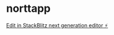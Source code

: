 # norttapp

[Edit in StackBlitz next generation editor ⚡️](https://stackblitz.com/~/github.com/Kingbonwa1994/norttapp)